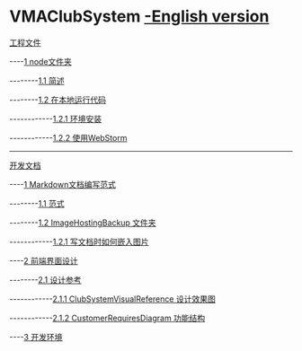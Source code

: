 # VMAClubSystem [-English version](./README_eng.md)

[工程文件](./Develop/README.md)

----[1 node文件夹](./Develop/Develop#1-node文件夹)

--------[1.1 简述](./Develop/Develop#11-简述)

--------[1.2 在本地运行代码](./Develop/Develop#12-在本地运行代码)

------------[1.2.1 环境安装](./Develop/Develop#121-环境安装)

------------[1.2.2 使用WebStorm](./Develop/Develop#122-使用webstorm)

------

[开发文档](./DevDoc/README.md)

----[1 Markdown文档编写范式](./DevDoc/README.md#1-markdown说明文档编写范式)

--------[1.1 范式](./DevDoc/README.md#11-范式)

--------[1.2 ImageHostingBackup 文件夹](./DevDoc/README.md#12-imagehostingbackup-文件夹)

------------[1.2.1 写文档时如何嵌入图片](./DevDoc/README.md#121-写文档时如何嵌入图片)

----[2 前端界面设计](./DevDoc/README.md#2-前端界面设计)

--------[2.1 设计参考](./DevDoc/README.md#21-设计参考)

------------[2.1.1 ClubSystemVisualReference 设计效果图](./DevDoc/README.md#211-clubsystemvisualreference-设计效果图)

------------[2.1.2 CustomerRequiresDiagram 功能结构](./DevDoc/README.md#212-customerrequiresdiagram-功能结构)

----[3 开发环境](./DevDoc/README.md#3-必装开发环境)

